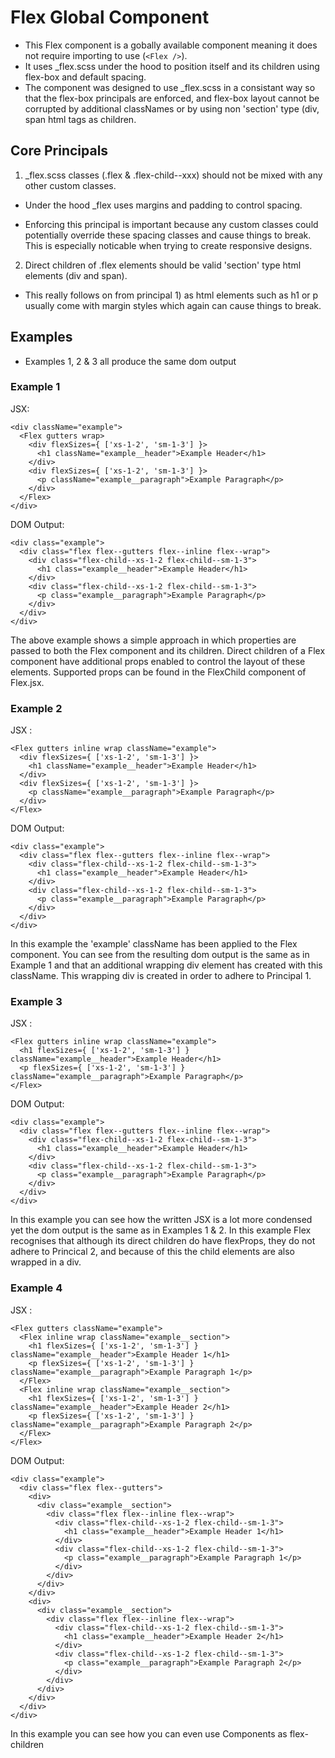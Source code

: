 # Flex Global Component

* This Flex component is a gobally available component meaning it does not require importing to use (`<Flex />`).
* It uses _flex.scss under the hood to position itself and its children using flex-box and default spacing.
* The component was designed to use _flex.scss in a consistant way so that the flex-box principals are enforced, and flex-box layout cannot be corrupted by additional classNames or by using non 'section' type (div, span html tags as children.


## Core Principals

1. _flex.scss classes (.flex & .flex-child--xxx) should not be mixed with any other custom classes.

* Under the hood _flex uses margins and padding to control spacing.

* Enforcing this principal is important because any custom classes could potentially override these spacing classes and cause things to break. This is especially noticable when trying to create responsive designs.

2. Direct children of .flex elements should be valid 'section' type html elements (div and span).

* This really follows on from principal 1) as html elements such as h1 or p usually come with margin styles which again can cause things to break.


## Examples 
* Examples 1, 2 & 3 all produce the same dom output

### Example 1

JSX:
```
<div className="example">
  <Flex gutters wrap>
    <div flexSizes={ ['xs-1-2', 'sm-1-3'] }>
      <h1 className="example__header">Example Header</h1>
    </div>
    <div flexSizes={ ['xs-1-2', 'sm-1-3'] }>
      <p className="example__paragraph">Example Paragraph</p>
    </div>
  </Flex>
</div>
```

DOM Output:
```
<div class="example">
  <div class="flex flex--gutters flex--inline flex--wrap">
    <div class="flex-child--xs-1-2 flex-child--sm-1-3">
      <h1 class="example__header">Example Header</h1>
    </div>
    <div class="flex-child--xs-1-2 flex-child--sm-1-3">
      <p class="example__paragraph">Example Paragraph</p>
    </div>
  </div>
</div>
```

The above example shows a simple approach in which properties are passed to both the Flex component and its children.
Direct children of a Flex component have additional props enabled to control the layout of these elements.
Supported props can be found in the FlexChild component of Flex.jsx.


### Example 2

JSX :
```
<Flex gutters inline wrap className="example">
  <div flexSizes={ ['xs-1-2', 'sm-1-3'] }>
    <h1 className="example__header">Example Header</h1>
  </div>
  <div flexSizes={ ['xs-1-2', 'sm-1-3'] }>
    <p className="example__paragraph">Example Paragraph</p>
  </div>
</Flex>
```

DOM Output:
```
<div class="example">
  <div class="flex flex--gutters flex--inline flex--wrap">
    <div class="flex-child--xs-1-2 flex-child--sm-1-3">
      <h1 class="example__header">Example Header</h1>
    </div>
    <div class="flex-child--xs-1-2 flex-child--sm-1-3">
      <p class="example__paragraph">Example Paragraph</p>
    </div>
  </div>
</div>
```

In this example the 'example' className has been applied to the Flex component.
You can see from the resulting dom output is the same as in Example 1 and that an additional wrapping div element has created with this className.
This wrapping div is created in order to adhere to Principal 1.


### Example 3

JSX :
```
<Flex gutters inline wrap className="example">
  <h1 flexSizes={ ['xs-1-2', 'sm-1-3'] } className="example__header">Example Header</h1>
  <p flexSizes={ ['xs-1-2', 'sm-1-3'] } className="example__paragraph">Example Paragraph</p>
</Flex>
```

DOM Output:
```
<div class="example">
  <div class="flex flex--gutters flex--inline flex--wrap">
    <div class="flex-child--xs-1-2 flex-child--sm-1-3">
      <h1 class="example__header">Example Header</h1>
    </div>
    <div class="flex-child--xs-1-2 flex-child--sm-1-3">
      <p class="example__paragraph">Example Paragraph</p>
    </div>
  </div>
</div>
```

In this example you can see how the written JSX is a lot more condensed yet the dom output is the same as in Examples 1 & 2.
In this example Flex recognises that although its direct children do have flexProps, they do not adhere to Princical 2, and because of this the child elements are also wrapped in a div.


### Example 4

JSX :
```
<Flex gutters className="example">
  <Flex inline wrap className="example__section">
    <h1 flexSizes={ ['xs-1-2', 'sm-1-3'] } className="example__header">Example Header 1</h1>
    <p flexSizes={ ['xs-1-2', 'sm-1-3'] } className="example__paragraph">Example Paragraph 1</p>
  </Flex>
  <Flex inline wrap className="example__section">
    <h1 flexSizes={ ['xs-1-2', 'sm-1-3'] } className="example__header">Example Header 2</h1>
    <p flexSizes={ ['xs-1-2', 'sm-1-3'] } className="example__paragraph">Example Paragraph 2</p>
  </Flex>
</Flex>
```

DOM Output:
```
<div class="example">
  <div class="flex flex--gutters">
    <div>
      <div class="example__section">
        <div class="flex flex--inline flex--wrap">
          <div class="flex-child--xs-1-2 flex-child--sm-1-3">
            <h1 class="example__header">Example Header 1</h1>
          </div>
          <div class="flex-child--xs-1-2 flex-child--sm-1-3">
            <p class="example__paragraph">Example Paragraph 1</p>
          </div>
        </div>
      </div>
    </div>
    <div>
      <div class="example__section">
        <div class="flex flex--inline flex--wrap">
          <div class="flex-child--xs-1-2 flex-child--sm-1-3">
            <h1 class="example__header">Example Header 2</h1>
          </div>
          <div class="flex-child--xs-1-2 flex-child--sm-1-3">
            <p class="example__paragraph">Example Paragraph 2</p>
          </div>
        </div>
      </div>
    </div>
  </div>
</div>
```

In this example you can see how you can even use Components as flex-children
